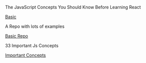 The JavaScript Concepts You Should Know Before Learning React

[Basic](https://www-freecodecamp-org.cdn.ampproject.org/c/s/www.freecodecamp.org/news/javascript-concepts-you-should-know-before-learning-react/amp/)

A Repo with lots of examples

[Basic Repo](https://github.com/luizrosalba/resumo/blob/master/javascript.md)

33 Important Js Concepts

[Important Concepts](https://github.com/luizrosalba/33-js-concepts)
